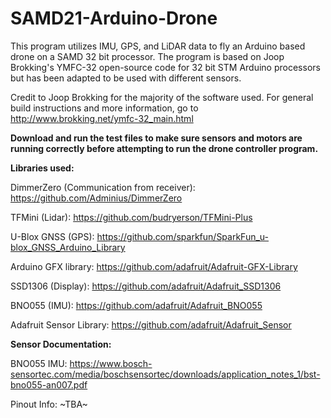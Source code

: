 # SAMD21-Arduino-Drone
This program utilizes IMU, GPS, and LiDAR data to fly an Arduino based drone on a SAMD 32 bit processor. The program is based on Joop Brokking's YMFC-32 open-source code for 32 bit STM Arduino processors but has been adapted to be used with different sensors.


Credit to Joop Brokking for the majority of the software used. For general build instructions and more information, go to http://www.brokking.net/ymfc-32_main.html


**Download and run the test files to make sure sensors and motors are running correctly before attempting to run the drone controller program.**


**Libraries used:**

  DimmerZero (Communication from receiver): https://github.com/Adminius/DimmerZero

  TFMini (Lidar): https://github.com/budryerson/TFMini-Plus

  U-Blox GNSS (GPS): https://github.com/sparkfun/SparkFun_u-blox_GNSS_Arduino_Library

  Arduino GFX library: https://github.com/adafruit/Adafruit-GFX-Library

  SSD1306 (Display): https://github.com/adafruit/Adafruit_SSD1306

  BNO055 (IMU): https://github.com/adafruit/Adafruit_BNO055

  Adafruit Sensor Library: https://github.com/adafruit/Adafruit_Sensor



**Sensor Documentation:**

  BNO055 IMU: https://www.bosch-sensortec.com/media/boschsensortec/downloads/application_notes_1/bst-bno055-an007.pdf



Pinout Info:
~TBA~
